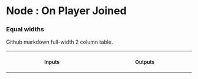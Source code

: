 # Node : On Player Joined



### Equal widths

Github markdown full-width 2 column table.

<table>
<tr>
<th>
<img width="500" height="1px">
<p> 
<small>
Inputs
</small>
</p>
</th>
<th>
<img width="500" height="1">
<p> 
<small>
Outputs
</small>
</p>
</th>
</tr>
</table>
